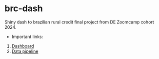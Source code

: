 # brc-dash
Shiny dash to brazilian rural credit final project from DE Zoomcamp cohort 2024.
- Important links:

1. [Dashboard]() 
2. [Data pipeline](https://github.com/folhesgabriel/brazil-rural-credit) 

